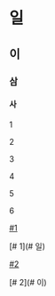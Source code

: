 # 일

## 이

### 삼

#### 사

































1

2

3

4

5



6

[#1](#일)

[# 1](# 일)

[#2](#이)

[# 2](# 이)

